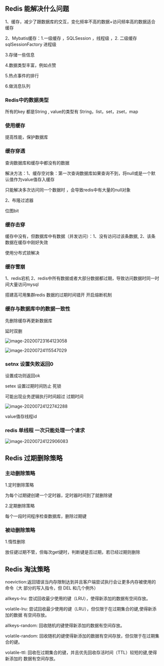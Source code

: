 ## Redis 能解决什么问题

1、缓存，减少了跟数据库的交互，变化频率不高的数据+访问频率高的数据适合缓存

2、Mybatis缓存：1.一级缓存 ，SQLSession ，线程级  ，2. 二级缓存 sqlSessionFactory 进程级

3.存储一些信息

4.数据类型丰富，例如点赞

5.热点事件的排行

6.做消息队列



### Redis中的数据类型

 所有的key 都是String , value的类型有 String，list，set，zset，map



### 使用缓存

提高性能，保护数据库

### 缓存穿透

查询数据库和缓存中都没有的数据  

解决方法：1、缓存空对象：第一次查询数据库如果查询不到，将null或是一个默认值作为value值存入缓存

只能解决多次访问同一个数据时 ，会导致redis中有大量的null对象

2、布隆过滤器

位图bit

   ### 缓存击穿

缓存中没有，但数据库中有数据（并发访问）：1、没有访问过该条数据, 2、该条数据在缓存中刚好失效

使用分布式锁解决  

 ### 缓存雪崩

1、redis宕机     2、redis中所有数据或者大部分数据都过期，导致访问数据时同一时间大量访问mysql

搭建高可用集群redis      数据的过期时间错开    开启熔断机制

### 缓存与数据库中的数据一致性

   先删除缓存再更新数据库

延时双删

![image-20200723164123058](C:\Users\87634\AppData\Roaming\Typora\typora-user-images\image-20200723164123058.png)







![image-20200724115547029](C:\Users\87634\AppData\Roaming\Typora\typora-user-images\image-20200724115547029.png)

### setnx 设置失败返回0

设置成功则返回ok

 setex 设置过期时间防止 死锁

可能出现业务逻辑执行时间超过 过期时间

![image-20200724122742288](C:\Users\87634\AppData\Roaming\Typora\typora-user-images\image-20200724122742288.png)



value值存线程id

### redis 单线程 一次只能处理一个请求

![image-20200724122906083](C:\Users\87634\AppData\Roaming\Typora\typora-user-images\image-20200724122906083.png)





## Redis 过期删除策略

### 主动删除策略

1.定时删除策略

为每个过期键创建一个定时器，定时器时间到了就删除键

2.定期删除策略

每个一段时间程序检查数据库，删除过期键

### 被动删除策略

1.惰性删除

放任键过期不管，但每次get键时，判断键是否过期，若已经过期则删除

## Redis 淘汰策略

noeviction:返回错误当内存限制达到并且客户端尝试执行会让更多内存被使用的命令（大 部分的写入指令，但 DEL 和几个例外）

 allkeys-lru: 尝试回收最少使用的键（LRU），使得新添加的数据有空间存放。

 volatile-lru: 尝试回收最少使用的键（LRU），但仅限于在过期集合的键,使得新添加的数据 有空间存放。

 allkeys-random: 回收随机的键使得新添加的数据有空间存放。

 volatile-random: 回收随机的键使得新添加的数据有空间存放，但仅限于在过期集合的键。

 volatile-ttl: 回收在过期集合的键，并且优先回收存活时间（TTL）较短的键,使得新添加的 数据有空间存放。

